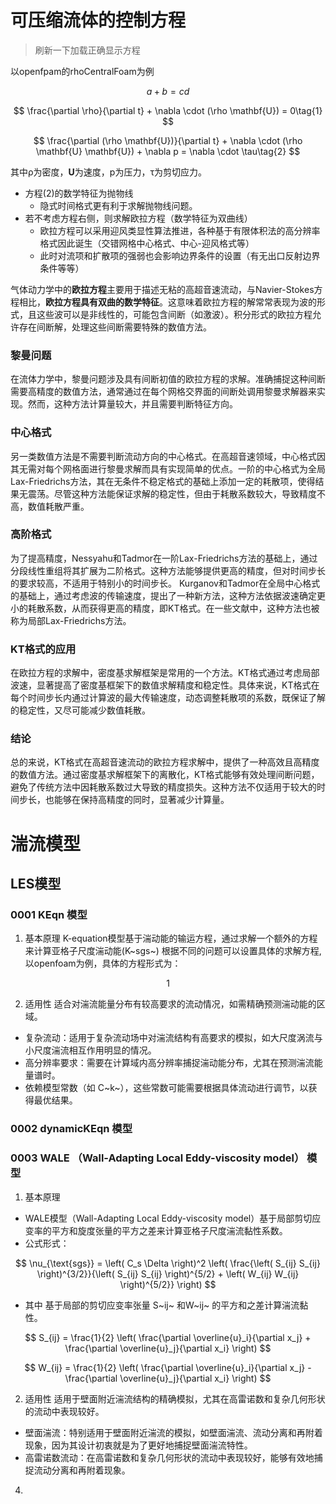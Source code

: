 # 可压缩流体的控制方程

> 刷新一下加载正确显示方程

以openfpam的rhoCentralFoam为例 

$$
a+b=cd
$$

$$
\frac{\partial \rho}{\partial t} + \nabla \cdot (\rho \mathbf{U}) = 0\tag{1}
$$

$$
\frac{\partial (\rho \mathbf{U})}{\partial t} + \nabla \cdot (\rho \mathbf{U} \mathbf{U})  + \nabla p = \nabla \cdot \tau\tag{2}
$$

其中ρ为密度，**U**为速度，p为压力，τ为剪切应力。
- 方程(2)的数学特征为抛物线
  - 隐式时间格式更有利于求解抛物线问题。
- 若不考虑方程右侧，则求解欧拉方程（数学特征为双曲线）
  - 欧拉方程可以采用迎风类显性算法推进，各种基于有限体积法的高分辨率格式因此诞生（交错网格中心格式、中心-迎风格式等）
  - 此时对流项和扩散项的强弱也会影响边界条件的设置（有无出口反射边界条件等等）

气体动力学中的**欧拉方程**主要用于描述无粘的高超音速流动，与Navier-Stokes方程相比，**欧拉方程具有双曲的数学特征**。这意味着欧拉方程的解常常表现为波的形式，且这些波可以是非线性的，可能包含间断（如激波）。积分形式的欧拉方程允许存在间断解，处理这些间断需要特殊的数值方法。

### 黎曼问题

在流体力学中，黎曼问题涉及具有间断初值的欧拉方程的求解。准确捕捉这种间断需要高精度的数值方法，通常通过在每个网格交界面的间断处调用黎曼求解器来实现。然而，这种方法计算量较大，并且需要判断特征方向。


### 中心格式

另一类数值方法是不需要判断流动方向的中心格式。在高超音速领域，中心格式因其无需对每个网格面进行黎曼求解而具有实现简单的优点。一阶的中心格式为全局Lax-Friedrichs方法，其在无条件不稳定格式的基础上添加一定的耗散项，使得结果无震荡。尽管这种方法能保证求解的稳定性，但由于耗散系数较大，导致精度不高，数值耗散严重。

### 高阶格式

为了提高精度，Nessyahu和Tadmor在一阶Lax-Friedrichs方法的基础上，通过分段线性重组将其扩展为二阶格式。这种方法能够提供更高的精度，但对时间步长的要求较高，不适用于特别小的时间步长。
Kurganov和Tadmor在全局中心格式的基础上，通过考虑波的传输速度，提出了一种新方法，这种方法依据波速确定更小的耗散系数，从而获得更高的精度，即KT格式。在一些文献中，这种方法也被称为局部Lax-Friedrichs方法。

### KT格式的应用 

在欧拉方程的求解中，密度基求解框架是常用的一个方法。KT格式通过考虑局部波速，显著提高了密度基框架下的数值求解精度和稳定性。具体来说，KT格式在每个时间步长内通过计算波的最大传输速度，动态调整耗散项的系数，既保证了解的稳定性，又尽可能减少数值耗散。

### 结论 

总的来说，KT格式在高超音速流动的欧拉方程求解中，提供了一种高效且高精度的数值方法。通过密度基求解框架下的离散化，KT格式能够有效处理间断问题，避免了传统方法中因耗散系数过大导致的精度损失。这种方法不仅适用于较大的时间步长，也能够在保持高精度的同时，显著减少计算量。



# 湍流模型

## LES模型

### 0001 KEqn 模型
 1. 基本原理
K-equation模型基于湍动能的输运方程，通过求解一个额外的方程来计算亚格子尺度湍动能(K~sgs~)
根据不同的问题可以设置具体的求解方程,以openfoam为例，具体的方程形式为：

$$ 1 $$

 2. 适用性
适合对湍流能量分布有较高要求的流动情况，如需精确预测湍动能的区域。
- 复杂流动：适用于复杂流动场中对湍流结构有高要求的模拟，如大尺度涡流与小尺度湍流相互作用明显的情况。
- 高分辨率要求：需要在计算域内高分辨率捕捉湍动能分布，尤其在预测湍流能量谱时。
- 依赖模型常数（如 C~k~），这些常数可能需要根据具体流动进行调节，以获得最优结果。

### 0002 dynamicKEqn 模型

 ### 0003 WALE （Wall-Adapting Local Eddy-viscosity model） 模型 
1. 基本原理
- WALE模型（Wall-Adapting Local Eddy-viscosity model）基于局部剪切应变率的平方和旋度张量的平方之差来计算亚格子尺度湍流黏性系数。
- 公式形式：

$$ \nu_{\text{sgs}} = \left( C_s \Delta \right)^2 \left( \frac{\left( S_{ij} S_{ij} \right)^{3/2}}{\left( S_{ij} S_{ij} \right)^{5/2} + \left( W_{ij} W_{ij} \right)^{5/2}} \right) $$

- 其中 基于局部的剪切应变率张量 S~ij~ 和W~ij~ 的平方和之差计算湍流黏性。

 $$ S_{ij} = \frac{1}{2} \left( \frac{\partial \overline{u}_i}{\partial x_j} + \frac{\partial \overline{u}_j}{\partial x_i} \right) $$

 $$ W_{ij} = \frac{1}{2} \left( \frac{\partial \overline{u}_i}{\partial x_j} - \frac{\partial \overline{u}_j}{\partial x_i} \right) $$

2. 适用性
适用于壁面附近湍流结构的精确模拟，尤其在高雷诺数和复杂几何形状的流动中表现较好。
- 壁面湍流：特别适用于壁面附近湍流的模拟，如壁面湍流、流动分离和再附着现象，因为其设计初衷就是为了更好地捕捉壁面湍流特性。
- 高雷诺数流动：在高雷诺数和复杂几何形状的流动中表现较好，能够有效地捕捉流动分离和再附着现象。
4. 



